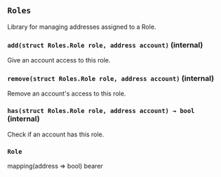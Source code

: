## `Roles`



Library for managing addresses assigned to a Role.


### `add(struct Roles.Role role, address account)` (internal)



Give an account access to this role.

### `remove(struct Roles.Role role, address account)` (internal)



Remove an account's access to this role.

### `has(struct Roles.Role role, address account) → bool` (internal)



Check if an account has this role.




### `Role`


mapping(address => bool) bearer



